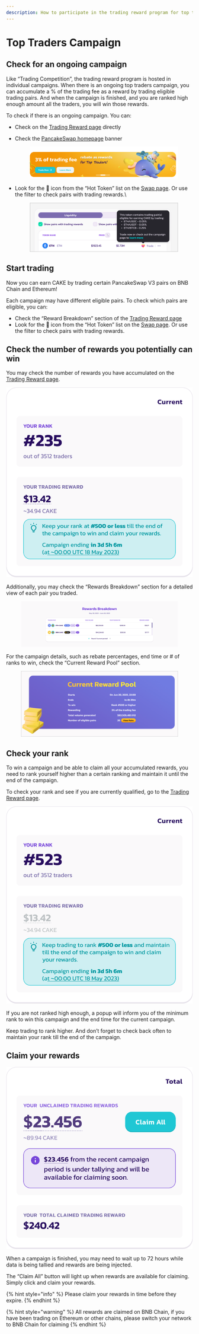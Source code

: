 ```yaml
---
description: How to participate in the trading reward program for top traders
---
```


# Top Traders Campaign

## Check for an ongoing campaign <a href="#978733be-1ca0-4eb6-a35e-44b7f8365222" id="978733be-1ca0-4eb6-a35e-44b7f8365222"></a>

Like “Trading Competition”, the trading reward program is hosted in individual campaigns. When there is an ongoing top traders campaign, you can accumulate a % of the trading fee as a reward by trading eligible trading pairs. And when the campaign is finished, and you are ranked high enough amount all the traders, you will win those rewards.

To check if there is an ongoing campaign. You can:

* Check on the [Trading Reward page](https://pancakeswap.finance/trading-reward/top-traders) directly
*   Check the [PancakeSwap homepage](https://pancakeswap.finance/) banner

    <figure><img src="../../../.gitbook/assets/image (14).png" alt=""><figcaption></figcaption></figure>
*   Look for the 💝 icon from the “Hot Token” list on the [Swap page](https://pancakeswap.finance/swap). Or use the filter to check pairs with trading rewards.\


    <figure><img src="../../../.gitbook/assets/image (2).png" alt=""><figcaption></figcaption></figure>

## Start trading <a href="#5be1710d-25f3-485d-8184-91015c4dceca" id="5be1710d-25f3-485d-8184-91015c4dceca"></a>

Now you can earn CAKE by trading certain PancakeSwap V3 pairs on BNB Chain and Ethereum!

Each campaign may have different eligible pairs. To check which pairs are eligible, you can:

* Check the “Reward Breakdown” section of the [Trading Reward page](https://pancakeswap.finance/trading-reward/top-traders)
* Look for the 💝 icon from the “Hot Token” list on the [Swap page](https://pancakeswap.finance/swap). Or use the filter to check pairs with trading rewards.

## Check the number of rewards you potentially can win <a href="#7d7c7391-5454-4fa7-8928-c79885a00875" id="7d7c7391-5454-4fa7-8928-c79885a00875"></a>

You may check the number of rewards you have accumulated on the [Trading Reward page](https://pancakeswap.finance/trading-reward/top-traders).

![](<../../../.gitbook/assets/image (6).png>)

Additionally, you may check the “Rewards Breakdown” section for a detailed view of each pair you traded.

<figure><img src="../../../.gitbook/assets/image.png" alt=""><figcaption></figcaption></figure>

For the campaign details, such as rebate percentages, end time or # of ranks to win, check the “Current Reward Pool” section.

<figure><img src="../../../.gitbook/assets/image (8).png" alt=""><figcaption></figcaption></figure>

## Check your rank <a href="#d7d60391-c3fc-4acb-9dfb-5c95a09403d5" id="d7d60391-c3fc-4acb-9dfb-5c95a09403d5"></a>

To win a campaign and be able to claim all your accumulated rewards, you need to rank yourself higher than a certain ranking and maintain it until the end of the campaign.

To check your rank and see if you are currently qualified, go to the [Trading Reward page](https://pancakeswap.finance/trading-reward/top-traders).

![](<../../../.gitbook/assets/image (4).png>)

If you are not ranked high enough, a popup will inform you of the minimum rank to win this campaign and the end time for the current campaign.

Keep trading to rank higher. And don’t forget to check back often to maintain your rank till the end of the campaign.

## Claim your rewards <a href="#5a0d1633-dba9-46c0-919c-77fee912f986" id="5a0d1633-dba9-46c0-919c-77fee912f986"></a>

![](<../../../.gitbook/assets/image (3).png>)

When a campaign is finished, you may need to wait up to 72 hours while data is being tallied and rewards are being injected.

The “Claim All” button will light up when rewards are available for claiming. Simply click and claim your rewards.

{% hint style="info" %}
Please claim your rewards in time before they expire.
{% endhint %}

{% hint style="warning" %}
All rewards are claimed on BNB Chain, if you have been trading on Ethereum or other chains, please switch your network to BNB Chain for claiming
{% endhint %}
